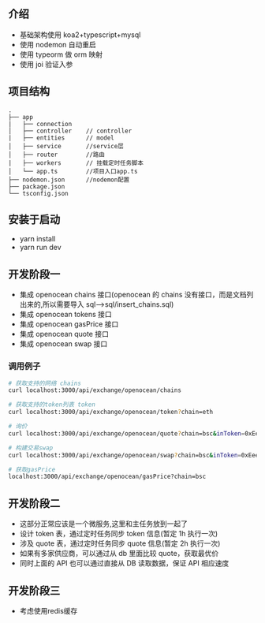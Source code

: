 ## 介绍

- 基础架构使用 koa2+typescript+mysql
- 使用 nodemon 自动重启
- 使用 typeorm 做 orm 映射
- 使用 joi 验证入参

## 项目结构

```
.
├── app
|   ├── connection
│   ├── controller    // controller
|   ├── entities      // model
│   ├── service       //service层
│   ├── router        //路由
|   ├── workers       // 挂载定时任务脚本
│   └── app.ts        //项目入口app.ts
├── nodemon.json      //nodemon配置
├── package.json
└── tsconfig.json
```
## 安装于启动
* yarn install
* yarn run dev  

## 开发阶段一

- 集成 openocean chains 接口(openocean 的 chains 没有接口，而是文档列出来的,所以需要导入 sql-->sql/insert_chains.sql)
- 集成 openocean tokens 接口
- 集成 openocean gasPrice 接口
- 集成 openocean quote 接口
- 集成 openocean swap 接口

### 调用例子

```bash
# 获取⽀持的⽹络 chains
curl localhost:3000/api/exchange/openocean/chains
```

```bash
# 获取⽀持的token列表 token
curl localhost:3000/api/exchange/openocean/token?chain=eth
```

```bash
# 询价 
curl localhost:3000/api/exchange/openocean/quote?chain=bsc&inToken=0xEeeeeEeeeEeEeeEeEeEeeEEEeeeeEeeeeeeeEEeE&outToken=0x8ac76a51cc950d9822d68b83fe1ad97b32cd580d

```
```bash
# 构建交易swap
curl localhost:3000/api/exchange/openocean/swap?chain=bsc&inToken=0xEeeeeEeeeEeEeeEeEeEeeEEEeeeeEeeeeeeeEEeE&outToken=0x8ac76a51cc950d9822d68b83fe1ad97b32cd580d

```

```bash
# 获取gasPrice
localhost:3000/api/exchange/openocean/gasPrice?chain=bsc
```

## 开发阶段二

- 这部分正常应该是一个微服务,这里和主任务放到一起了
- 设计 token 表，通过定时任务同步 token 信息(暂定 1h 执行一次)
- 涉及 quote 表，通过定时任务同步 quote 信息(暂定 2h 执行一次)
- 如果有多家供应商，可以通过从 db 里面比较 quote，获取最优价
- 同时上面的 API 也可以通过直接从 DB 读取数据，保证 API 相应速度


## 开发阶段三
* 考虑使用redis缓存